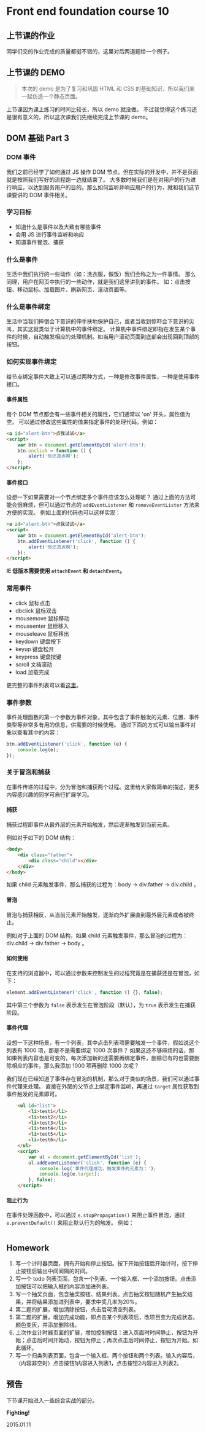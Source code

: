 # Front end foundation course 10

## 上节课的作业

同学们交的作业完成的质量都挺不错的，这里对后两道题给一个例子。

## 上节课的 DEMO

> 本次的 demo 是为了复习和巩固 HTML 和 CSS 的基础知识，所以我们来一起仿造一个静态页面。

上节课因为课上练习的时间比较长，所以 demo 就没做。
不过我觉得这个练习还是很有意义的，所以这次课我们先继续完成上节课的 demo。

## DOM 基础 Part 3

### DOM 事件

我们之前已经学了如何通过 JS 操作 DOM 节点。但在实际的开发中，并不是页面就是按照我们写好的流程跑一边就结束了。
大多数时候我们是在对用户的行为进行响应，以达到服务用户的目的。那么如何监听并响应用户的行为，就和我们这节课要讲的 DOM 事件相关。

### 学习目标

- 知道什么是事件以及大致有哪些事件
- 会用 JS 进行事件监听和响应
- 知道事件冒泡、捕获

### 什么是事件

生活中我们执行的一些动作（如：洗衣服，做饭）我们会称之为一件事情。
那么同理，用户在网页中执行的一些动作，就是我们这里讲到的事件。
如：点击按钮、移动鼠标、加载图片、刷新网页、滚动页面等。

### 什么是事件绑定

生活中当我们摔倒会下意识的伸手扶地保护自己，或者当收到惊吓会下意识的尖叫，其实这就类似于计算机中的事件绑定。
计算机中事件绑定即指在发生某个事件的时候，自动触发相应的处理机制。如当用户滚动页面到底部会出现回到顶部的按钮。

### 如何实现事件绑定

给节点绑定事件大致上可以通过两种方式，一种是修改事件属性，一种是使用事件接口。

#### 事件属性

每个 DOM 节点都会有一些事件相关的属性，它们通常以 'on' 开头，属性值为空。
可以通过修改这些属性的值来指定事件的处理代码。例如：

```html
<a id="alert-btn">点我试试</a>
<script>
    var btn = document.getElementById('alert-btn');
    btn.onclick = function () {
        alert('你还真点啊');
    };
</script>
```

#### 事件接口

设想一下如果需要对一个节点绑定多个事件应该怎么处理呢？
通过上面的方法可能会很麻烦，但可以通过节点的 `addEventListener` 和 `removeEventLister` 方法来方便的实现。
例如上面的代码也可以这样实现：

```html
<a id="alert-btn">点我试试</a>
<script>
    var btn = document.getElementById('alert-btn');
    btn.addEventListener('click', function () {
        alert('你还真点啊');
    });
</script>
```

__IE 低版本需要使用 `attachEvent` 和 `detachEvent`。__

### 常用事件

- click 鼠标点击
- dbclick 鼠标双击
- mousemove 鼠标移动
- mouseenter 鼠标移入
- mouseleave 鼠标移出
- keydown 键盘按下
- keyup 键盘松开
- keypress 键盘按键
- scroll 文档滚动
- load 加载完成

更完整的事件列表可以看[这里](http://www.w3cschool.cc/jsref/dom-obj-event.html)。

### 事件参数

事件处理函数的第一个参数为事件对象，其中包含了事件触发的元素、位置、事件类型等非常多有用的信息，供需要的时候使用。
通过下面的方式可以输出事件对象以查看其中的内容：

```javascript
btn.addEventListener('click', function (e) {
    console.log(e);
});
```

### 关于冒泡和捕获

在事件传递的过程中，分为冒泡和捕获两个过程。这里给大家做简单的描述，更多内容感兴趣的同学可自行扩展学习。

#### 捕获

捕获过程即事件从最外层的元素开始触发，然后逐渐触发到当前元素。

例如对于如下的 DOM 结构：

```html
<body>
    <div class="father">
        <div class="child"></div>
    </div>
</body>
```

如果 child 元素触发事件，那么捕获的过程为：body -> div.father -> div.child 。

#### 冒泡

冒泡与捕获相反，从当前元素开始触发，逐渐向外扩展直到最外层元素或者被终止。

例如对于上面的 DOM 结构，如果 child 元素触发事件，那么冒泡的过程为：div.child -> div.father -> body 。

#### 如何使用

在支持的浏览器中，可以通过参数来控制发生的过程究竟是在捕获还是在冒泡，如下：

```javascript
element.addEventListener('click', function () {}, false);
```

其中第三个参数为 `false` 表示发生在冒泡阶段（默认），为 `true` 表示发生在捕获阶段。

#### 事件代理

设想一下这种场景，有一个列表，其中点击列表项需要触发一个事件，假如说这个列表有 1000 项，那是不是需要绑定 1000 次事件？
如果这还不够麻烦的话，那如果列表内容也是可变的，每次添加新的还需要再绑定事件，删除已有的也需要删除相应的事件，那么我添加 1000 项再删除 1000 次呢？

我们现在已经知道了事件存在冒泡的机制，那么对于类似的场景，我们可以通过事件代理来处理。
直接在外层的父节点上绑定事件监听，再通过 `target` 属性获取到事件触发的元素即可。

```html
    <ul id="list">
        <li>test1</li>
        <li>test2</li>
        <li>test3</li>
        <li>test4</li>
        <li>test5</li>
        <li>test6</li>
    </ul>
    <script>
        var ul = document.getElementById('list');
        ul.addEventListener('click', function (e) {
            console.log('事件代理成功，触发事件的元素为：');
            console.log(e.target);
        }, false);
    </script>
```

#### 阻止行为

在事件处理函数中，可以通过 `e.stopPropagation()` 来阻止事件冒泡，通过 `e.preventDefault()` 来阻止默认行为的触发。
例如：

```html
```

## Homework

1. 写一个计时器页面，拥有开始和停止按钮。按下开始按钮后开始计时，按下停止按钮后输出中间间隔的时间。
2. 写一个 todo 列表页面，包含一个列表、一个输入框、一个添加按钮。点击添加按钮可以把输入框的内容添加进列表。
3. 写一个抽奖页面，包含抽奖按钮、结果列表。点击抽奖按钮随机产生抽奖结果，并将结果添加进列表中，要求中奖几率为20%。
4. 第二题的扩展，增加清除按钮，点击后可清空列表。
5. 第二题的扩展，增加完成功能，即点击某个列表项后，改项目变为完成状态，颜色变灰，并添加删除线。
6. 上次作业计时器页面的扩展，增加控制按钮：进入页面时时间静止，按钮为开始；点击后时间开始动，按钮为停止；再次点击后时间停止，按钮为开始。如此循环。
7. 写一个归类列表页面，包含一个输入框、两个按钮和两个列表。输入内容后，（内容非空时）点击按钮1内容进入列表1，点击按钮2内容进入列表2。

## 预告

下节课开始进入一些综合实战的部分。

__Fighting\!__

2015.01.11
